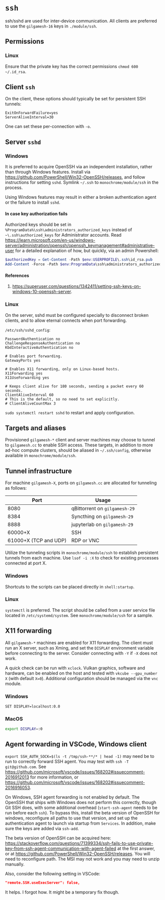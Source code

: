# `ssh`

ssh/sshd are used for inter-device communication. All clients are preferred to use the `gilgamesh-16` keys in `./module/ssh`.

## Permissions

### Linux

Ensure that the private key has the correct permissions `chmod 600 ~/.id_rsa`.

## Client `ssh`

On the client, these options should typically be set for persistent SSH tunnels:

```
ExitOnForwardFailure=yes
ServerAliveInterval=30
```

One can set these per-connection with `-o`.

## Server `sshd`

### Windows

It is preferred to acquire OpenSSH via an independent installation, rather than through Windows features. Install via <https://github.com/PowerShell/Win32-OpenSSH/releases>, and follow instructions for setting `sshd`. Symlink `~/.ssh` to `monochrome/module/ssh` in the process.

Using Windows features may result in either a broken authentication agent or the failure to install `sshd`.

#### In case key authorization fails

Authorized keys should be set in `%ProgramData%\ssh\administrators_authorized_keys` instead of `~\.ssh\authorized_keys` for Administrator accounts. Read <https://learn.microsoft.com/en-us/windows-server/administration/openssh/openssh_keymanagement#administrative-user> for a detailed explanation of how, but quickly, via an admin Powershell:

```powershell
$authorizedKey = Get-Content -Path $env:USERPROFILE\.ssh\id_rsa.pub
Add-Content -Force -Path $env:ProgramData\ssh\administrators_authorized_keys -Value "$authorizedKey";icacls.exe "$env:ProgramData\ssh\administrators_authorized_keys" /inheritance:r /grant "Administrators:F" /grant "SYSTEM:F"
```

#### References

1. <https://superuser.com/questions/1342411/setting-ssh-keys-on-windows-10-openssh-server>.

### Linux

On the server, sshd must be configured specially to disconnect broken clients, and to allow eternal connects when port forwarding.

`/etc/ssh/sshd_config`:

```
PasswordAuthentication no
ChallengeResponseAuthentication no
KbdInteractiveAuthentication no

# Enables port forwarding.
GatewayPorts yes

# Enables X11 forwarding, only on Linux-based hosts.
X11Forwarding yes
X11UseForwarding yes

# Keeps client alive for 180 seconds, sending a packet every 60 seconds.
ClientAliveInterval 60
# This is the default, so no need to set explicitly.
# ClientAliveCountMax 3
```

`sudo systemctl restart sshd` to restart and apply configuration.

## Targets and aliases

Provisioned `gilgamesh-*` client and server machines may choose to tunnel to `gilgamesh.cc` to enable SSH access. These targets, in addition to more ad-hoc compute clusters, should be aliased in `~/.ssh/config`, otherwise available in `monochrome/module/ssh`.

## Tunnel infrastructure

For machine `gilgamesh-X`, ports on `gilgamesh.cc` are allocated for tunneling as follows:

Port|Usage
-|-
8080|qBittorrent on `gilgamesh-29`
8384|Syncthing on `gilgamesh-29`
8888|jupyterlab on `gilgamesh-29`
60000+X|SSH
61000+X (TCP and UDP)|RDP or VNC

Utilize the tunneling scripts in `monochrome/module/ssh` to establish persistent tunnels from each machine. Use `lsof -i :X` to check for existing processes connected at port X.

### Windows

Shortcuts to the scripts can be placed directly in `shell:startup`.

### Linux

`systemctl` is preferred. The script should be called from a user service file located in `/etc/systemd/system`. See `monochrome/module/ssh` for a sample.

## X11 forwarding

All `gilgamesh-*` machines are enabled for X11 forwarding. The client must run an X server, such as Xming, and set the `DISPLAY` environment variable before connecting to the server. Consider connecting with `-Y` if `-X` does not work.

A quick check can be run with `xclock`. Vulkan graphics, software and hardware, can be enabled on the host and tested with `vkcube --gpu_number X` (with default `X=0`). Additional configuration should be managed via the `vnc` module.

### Windows

```batch
SET DISPLAY=localhost:0.0
```

### MacOS

```bash
export DISPLAY=:0
```

## Agent forwarding in VSCode, Windows client

`export SSH_AUTH_SOCK=$(ls -t /tmp/ssh-**/* | head -1)` may need be to run to correctly forward SSH agent. You may test with `ssh -T git@github.com`. See <https://github.com/microsoft/vscode/issues/168202#issuecomment-2016912013> for more information, or <https://github.com/microsoft/vscode/issues/168202#issuecomment-2016916053>.

On Windows, SSH agent forwarding is not enabled by default. The OpenSSH that ships with Windows does not perform this correctly, though Git SSH does, with some additional overhead (`start-ssh-agent` needs to be run before each `ssh`). To bypass this, install the beta version of OpenSSH for windows, reconfigure all paths to use that version, and set up the authentication agent to launch via startup from `Services`. In addition, make sure the keys are added via `ssh-add`.

The beta version of OpenSSH can be acquired here: <https://stackoverflow.com/questions/71399334/ssh-fails-to-use-private-key-from-ssh-agent-communication-with-agent-failed> at the first answer, or at <https://github.com/PowerShell/Win32-OpenSSH/releases>. You will need to reconfigure path. The MSI may not work and you may need to unzip manually.

Also, consider the following setting in VSCode:

```json
"remote.SSH.useExecServer": false,
```

It helps. I forgot how. It might be a temporary fix though.
